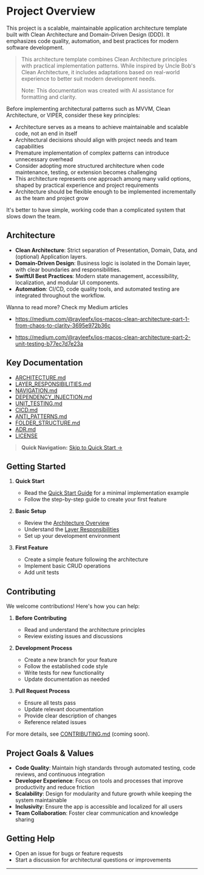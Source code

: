 # Project Overview

This project is a scalable, maintainable application architecture template built with Clean Architecture and Domain-Driven Design (DDD). It emphasizes code quality, automation, and best practices for modern software development.

> This architecture template combines Clean Architecture principles with practical implementation patterns. While inspired by Uncle Bob's Clean Architecture, it includes adaptations based on real-world experience to better suit modern development needs.
>
> Note: This documentation was created with AI assistance for formatting and clarity.

Before implementing architectural patterns such as MVVM, Clean Architecture, or VIPER, consider these key principles:

- Architecture serves as a means to achieve maintainable and scalable code, not an end in itself
- Architectural decisions should align with project needs and team capabilities
- Premature implementation of complex patterns can introduce unnecessary overhead
- Consider adopting more structured architecture when code maintenance, testing, or extension becomes challenging
- This architecture represents one approach among many valid options, shaped by practical experience and project requirements
- Architecture should be flexible enough to be implemented incrementally as the team and project grow

It's better to have simple, working code than a complicated system that slows down the team.

## Architecture

- **Clean Architecture**: Strict separation of Presentation, Domain, Data, and (optional) Application layers.
- **Domain-Driven Design**: Business logic is isolated in the Domain layer, with clear boundaries and responsibilities.
- **SwiftUI Best Practices**: Modern state management, accessibility, localization, and modular UI components.
- **Automation**: CI/CD, code quality tools, and automated testing are integrated throughout the workflow.

Wanna to read more? Check my Medium articles

- https://medium.com/@rayleefx/ios-macos-clean-architecture-part-1-from-chaos-to-clarity-3695e972b36c

- https://medium.com/@rayleefx/ios-macos-clean-architecture-part-2-unit-testing-b77ec7d7e23a

## Key Documentation

- [ARCHITECTURE.md](ARCHITECTURE.md)
- [LAYER_RESPONSIBILITIES.md](/Documentation/LAYER_RESPONSIBILITIES.md)
- [NAVIGATION.md](/Documentation/NAVIGATION.md)
- [DEPENDENCY_INJECTION.md](/Documentation/DEPENDENCY_INJECTION.md)
- [UNIT_TESTING.md](/Documentation/UNIT_TESTING.md)
- [CICD.md](/Documentation/CICD.md)
- [ANTI_PATTERNS.md](/Patterns/ANTI_PATTERNS.md)
- [FOLDER_STRUCTURE.md](/Documentation/FOLDER_STRUCTURE.md)
- [ADR.md](/Documentation/ADR.md)
- [LICENSE](/LICENSE)

> **Quick Navigation:** [Skip to Quick Start →](/iOS_Implementation/QuickStart/QUICK_START.md)

<!-- The following documentation is planned but not yet available:
- UI Testing
- Test Strategy
- Security
- Localization
- Accessibility
- Release Process
- Onboarding Guide
- Contributing
- Architecture Decision Records (ADR)
-->

## Getting Started

1. **Quick Start**
   - Read the [Quick Start Guide](/iOS_Implementation/QuickStart/QUICK_START.md) for a minimal implementation example
   - Follow the step-by-step guide to create your first feature

2. **Basic Setup**
   - Review the [Architecture Overview](Documentation/ARCHITECTURE.md)
   - Understand the [Layer Responsibilities](Documentation/LAYER_RESPONSIBILITIES.md)
   - Set up your development environment

3. **First Feature**
   - Create a simple feature following the architecture
   - Implement basic CRUD operations
   - Add unit tests

## Contributing

We welcome contributions! Here's how you can help:

1. **Before Contributing**
   - Read and understand the architecture principles
   - Review existing issues and discussions

2. **Development Process**
   - Create a new branch for your feature
   - Follow the established code style
   - Write tests for new functionality
   - Update documentation as needed

3. **Pull Request Process**
   - Ensure all tests pass
   - Update relevant documentation
   - Provide clear description of changes
   - Reference related issues

For more details, see [CONTRIBUTING.md](CONTRIBUTING.md) (coming soon).

## Project Goals & Values

- **Code Quality**: Maintain high standards through automated testing, code reviews, and continuous integration
- **Developer Experience**: Focus on tools and processes that improve productivity and reduce friction
- **Scalability**: Design for modularity and future growth while keeping the system maintainable
- **Inclusivity**: Ensure the app is accessible and localized for all users
- **Team Collaboration**: Foster clear communication and knowledge sharing

## Getting Help

- Open an issue for bugs or feature requests
- Start a discussion for architectural questions or improvements

---
